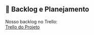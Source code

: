 ## 🔗 Backlog e Planejamento  
Nosso backlog no Trello:  
[Trello do Projeto](https://trello.com/invite/b/67dc0f12b82754e17446e4bb/ATTI8dfa02d47dfe5f7239c414557b466c1b205C7872/myzone)
